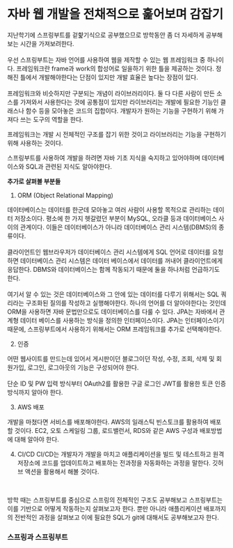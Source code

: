 <h1>자바 웹 개발을 전채적으로 훑어보며 감잡기</h1>

지난학기에 스프링부트를 겉핥기식으로 공부했으므로 방학동안 좀 더 자세하게 공부해보는 시간을 가져보려한다.
<br><br>
우선 스프링부트는 자바 언어를 사용하여 웹을 제작할 수 있는 웹 프레임워크 중 하나이다.
프레임워크란 frame과 work의 합성어로 일을하기 위한 틀을 제공하는 것이다.
정해진 틀에서 개발해야한다는 단점이 있지만 개발 효율은 높다는 장점이 있다.
<br><br>
프레임워크와 비슷하지만 구분되는 개념이 라이브러리이다.
둘 다 다른 사람이 만든 소스를 가져와서 사용한다는 것에 공통점이 있지만 라이브러리는 개발에 필요한 기능인 클래스나 함수 등을 모아놓은 코드의 집합이다.
개발자가 원하는 기능을 구현하기 위해 가져다 쓰는 도구의 역할을 한다.

프레임워크는 개발 시 전체적인 구조를 잡기 위한 것이고 라이브러리는 기능을 구현하기 위해 사용하는 것이다.
<br>

스프링부트를 사용하여 개발을 하려면 자바 기초 지식을 숙지하고 있어야하며 데이터베이스와 SQL과 관련된 지식도 알아야한다. <br>

**추가로 살펴볼 부분들**

1. ORM (Object Relational Mapping)

데이터베이스는 데이터를 한군데 모아놓고 여러 사람이 사용할 목적으로 관리하는 데이터 저장소이다.
평소에 한 가지 헷갈렸던 부분이 MySQL, 오라클 등과 데이터베이스 사이의 관계이다.
이들은 데이터베이스가 아니라 데이터베이스 관리 시스템(DBMS)의 종류이다.
<br><br>
클라이언트인 웹브라우저가 데이터베이스 관리 시스템에게 SQL 언어로 데이터를 요청하면 데이터베이스 관리 시스템은 데이터 베이스에서 데이터를 꺼내어 클라이언트에게 응답한다.
DBMS와 데이터베이스는 함께 작동되기 때문에 둘을 하나처럼 언급하기도 한다.
<br><br>
여기서 알 수 있는 것은 데이터베이스와 그 안에 있는 데이터를 다루기 위해서는 SQL 쿼리라는 구조화된 질의를 작성하고 실행해야한다.
하나의 언어를 더 알아야한다는 것인데 ORM을 사용하면 자바 문법만으로도 데이터베이스를 다룰 수 있다.
JPA는 자바에서 관계형 데이터 베이스를 사용하는 방식을 정의한 인터페이스이다.
JPA는 인터페이스이기 때문에, 스프링부트에서 사용하기 위해서는 ORM 프레임워크를 추가로 선택해야한다.

2. 인증

어떤 웹사이트를 만드는데 있어서 게시판이던 블로그이던 작성, 수정, 조회, 삭제 및 회원가입, 로그인, 로그아웃의 기능은 구성되어야 한다.
<br><br>
단순 ID 및 PW 입력 방식부터 OAuth2를 활용한 구글 로그인 JWT를 활용한 토큰 인증 방식까지 알아야 한다.

3. AWS 배포

개발을 마쳤다면 서비스를 배포해야한다.
AWS의 일래스틱 빈스토크를 활용하여 배포할 것이다.
EC2, 오토 스케일링 그룹, 로드밸런서, RDS와 같은 AWS 구성과 배포방법에 대해 알아야 한다.

4. CI/CD
CI/CD는 개발자가 개발을 마치고 애플리케이션을 빌드 및 테스트하고 원격 저장소에 코드를 업데이트하고 배포하는 전과정을 자동화하는 과정을 말한다.
깃허브 액션을 활용해서 해볼 것이다.

<br>

방학 때는 스프링부트를 중심으로 스프링의 전체적인 구조도 공부해보고 스프링부트는 이를 기반으로 어떻게 작동하는지 살펴보고자 한다. 
뿐만 아니라 애플리케이션 배포까지의 전반적인 과정을 살펴보고 이에 필요한 SQL가 git에 대해서도 공부해보고자 한다.

<h3>스프링과 스프링부트</h3>